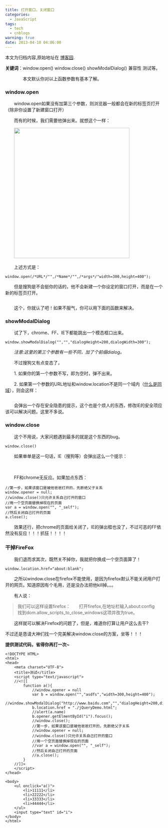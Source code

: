 ```yaml
---
title: 打开窗口，关闭窗口
categories:
  - JavaScript
tags:
  - tech
  - cnblogs
warning: true
date: 2013-04-10 04:06:00
---
```


<div class="history-article">本文为归档内容,原始地址在 <a href="http://www.cnblogs.com/hustskyking/archive/2013/04/10/window-open-and-close.html" target="_blank">博客园</a>.</div>

<p><strong>关键词</strong><span>：window.open() window.close() showModalDialog() 兼容性 测试等。</span></p>
<p>　　　　本文默认你对以上函数参数有基本了解。</p>
<h3>window.open</h3>
<p>　　window.open如果没有加第三个参数，则浏览器一般都会在新的标签页打开（除非你设置了新建窗口打开）</p>
<p>　　而有的时候，我们需要他弹出来。就想这个一样：</p>
<p>　　<img src="//img.alicdn.com/tfs/TB1oyqGa_tYBeNjy1XdXXXXyVXa-300-300.png" data-original="/blogimgs/2013/04/10/10152902-23e3b118ba574a799ec021740f524b44.png" data-source="http://images.cnitblog.com/blog/387325/201304/10152902-23e3b118ba574a799ec021740f524b44.png" alt="" width="369" height="416"></p>
<p>　　上述方式是：</p>

```
window.open(/*URL*/"",/*Name*/"",/*args*/"width=300,height=400");

```

<p>　　但是搜狗是不会挺你的话的，他不会新建一个你设定的窗口打开，而是在一个新的标签页打开。</p>
<p><img src="//img.alicdn.com/tfs/TB1oyqGa_tYBeNjy1XdXXXXyVXa-300-300.png" data-original="/blogimgs/2013/04/10/10153253-8b065b78f11e4696a8e1bac972f17892.png" data-source="http://images.cnitblog.com/blog/387325/201304/10153253-8b065b78f11e4696a8e1bac972f17892.png" alt=""></p>
<p>　　这个，你就认了吧！如果不服气，你可以用下面的函数来解决。</p>


<h3>showModalDialog</h3>
<p>　　试了下，chrome、FF、IE下都能跳出一个模态框口出来。</p>

```
window.showModalDialog("","","dialogHeight=200,dialogWidth=300");

```

<p>　　<em>注意:这里的第三个参数有一些不同，加了个前缀dialog。</em></p>
<p>　　不过搜狗又有点变态了，</p>
<p>　　1.&nbsp;如果你的第一个参数不写，即为空时，弹不出来。</p>
<p>　　2. 如果第一个参数的URL地址和window.location不是同一个域内（<a title="同域 跨域" href="http://www.cnblogs.com/hustskyking/archive/2013/03/31/CDS-introduce.html" target="_blank">什么是同域</a>），则会这样：</p>
<p><img src="//img.alicdn.com/tfs/TB1oyqGa_tYBeNjy1XdXXXXyVXa-300-300.png" data-original="/blogimgs/2013/04/10/10154058-49b2fbb3642249068a966f24e85ec794.png" data-source="http://images.cnitblog.com/blog/387325/201304/10154058-49b2fbb3642249068a966f24e85ec794.png" alt=""></p>
<p>　　会弹出一个存在安全隐患的提示，这个也是个烦人的东西，修改IE的安全项应该可以解决问题。这里不多说。</p>


<h3>window.close</h3>
<p>　　这个不用说，大家问题遇到最多的就是这个东西的bug。</p>

```
window.close()

```

<p>　　如果单单是这一句话，IE（搜狗等）会弹出这么一个提示：</p>
<p>　　<img src="//img.alicdn.com/tfs/TB1oyqGa_tYBeNjy1XdXXXXyVXa-300-300.png" data-original="/blogimgs/2013/04/10/10154422-fc71b242e25a4b8c8c750d3abf6094fb.png" data-source="http://images.cnitblog.com/blog/387325/201304/10154422-fc71b242e25a4b8c8c750d3abf6094fb.png" alt=""></p>
<p>　　FF和chrome无反应。如果加点东西：</p>

```
//第一步，如果该窗口是被他爸爸打开的，先断绝父子关系
window.opener = null;
//window.close()只允许关系自己打开的窗口
//用一个空页面替换掉现在的页面
var a = window.open("", "_self");
//然后关闭自己打开的页面
a.close();

```

<p>　　效果还行，把chrome的页面给关闭了，IE的弹出框也没了，不过可恶的FF依然没有反应！！！抓狂！！！！</p>


<h3>干掉FireFox</h3>
<p>　　我们退而求其次，既然关不掉你，我就把你换成一个空页面算了！</p>

```
window.location.href="about:blank";

```

<p>　　之所以window.close在firefox不能使用，是因为firefox默认不能关闭用户打开的网页。知道原因有个毛用，还是没办法把他kill掉。。。</p>


<p>　　有人说：</p>
<blockquote>
<p>我们可以这样设置firefox：　　打开firefox,在地址栏输入about:config　　找到dom.allow_scripts_to_close_windows这项并改为true。</p>

</blockquote>
<p>　　这样就可以解决Firefox的问题了，但是，难道你打算让用户这么去干?</p>


<p>不过还是恳请大神们找一个完美解决window.close的方案，坐等！！！</p>
<p><strong>提供测试代码，省得你再打一次~</strong></p>

```
<!DOCTYPE HTML>
<html>
<head>
    <meta charset="UTF-8">
    <title>测试</title>
    <script type="text/javascript">
    //<![[
        function a(){
            //window.opener = null
            var b = window.open("","asdfs","width=300,height=400");
            //window.showModalDialog("http://www.baidu.com","","dialogHeight=200,dialogWidth=300");
            b.location.href = "./jQueryDemo.html";
            //alert(a.name)
            b.opener.getElmentById("i").focus();
            //window.close();
            //第一步，如果该窗口是被他爸爸打开的，先断绝父子关系
            //window.opener = null; 
            //window.close()只允许关系自己打开的窗口
            //用一个空页面替换掉现在的页面
            //var a = window.open("", "_self");
            //然后关闭自己打开的页面
            //a.close();
        }
    //]]>
    </script>
</head>

<body>
    <ul onclick="a()">
        <li>11111</li>
        <li>22222</li>
        <li>33333</li>
        <li>44444</li>
    </ul>
    <input type="text" id="i">
</body>
</html>

```


